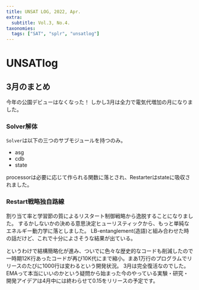 ```yaml
---
title: UNSAT LOG, 2022, Apr.
extra:
  subtitle: Vol.3, No.4.
taxonomies:
  tags: ["SAT", "splr", "unsatlog"]
---
```

# UNSATlog

## 3月のまとめ

今年の公園デビューはなくなった！
しかし3月は全力で電気代増加の月になりました。

### Solver解体

`Solver`は以下の三つのサブモジュールを持つのみ。
- asg
- cdb
- state

processorは必要に応じて作られる関数に落とされ、Restarterはstateに吸収されました。

### Restart戦略独自路線

割り当て率と学習節の質によるリスタート制御戦略から逸脱することになりました。
するかしないかの決める意思決定ヒューリスティックから、もっと単純なエネルギー動力学に落としました。
LB-entanglement(造語)と組み合わせた時の話だけど、これで十分によさそうな結果が出ている。

というわけで結構簡略化が進み、ついでに色々な歴史的なコードも削減したので一時期12K行あったコードが再び10K代にまで縮小。まあ1万行のプログラムでリリースのたびに1000行は変わるという開発状況。
3月は完全復活なのでした。
EMAって本当にいいのかという疑問から始まった今のやっている実験・研究・開発アイデアは4月中には終わらせて0.15をリリースの予定です。



